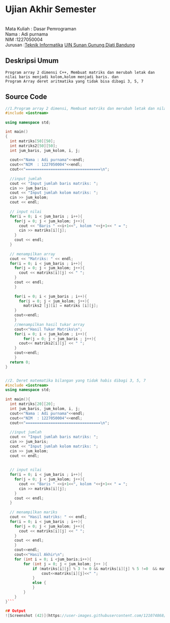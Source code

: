 # Ujian Akhir Semester 
<br>Mata Kuliah 	: Dasar Pemrograman
<br> Nama	      	: Adi purnama
<br>NIM		        :1227050004
<br>Jurusan     	:[Teknik Informatika](http://if.uinsgd.ac.id/) [UIN Sunan Gunung Djati Bandung](https://uinsgd.ac.id/) 

## Deskripsi Umum
    Program array 2 dimensi C++, Membuat matriks dan merubah letak dan nilai baris menjadi kolom,kolom menjadi baris. dan
    Program Array deret aritmatika yang tidak bisa dibagi 3, 5, 7 
## Source Code

````C++
//1.Program array 2 dimensi, Membuat matriks dan merubah letak dan nilai baris menjadi kolom,kolom menjadi baris.
#include <iostream>
 
using namespace std;

int main()
{
  int matriks[50][50];
  int matriks2[50][50];
  int jum_baris, jum_kolom, i, j;
  
  cout<<"Nama : Adi purnama"<<endl;
  cout<<"NIM  : 1227050004"<<endl;
  cout<<"=================================\n";
  
  //input jumlah
  cout << "Input jumlah baris matriks: ";
  cin >> jum_baris;
  cout << "Input jumlah kolom matriks: ";
  cin >> jum_kolom;
  cout << endl;
 
  // input nilai
  for(i = 0; i < jum_baris ; i++){
    for(j = 0; j < jum_kolom; j++){
      cout << "Baris " <<i+1<<", kolom "<<j+1<< " = ";
      cin >> matriks[i][j];
    }
    cout << endl;
  }
 
  // menampilkan array
  cout << "Matriks: " << endl;
  for(i = 0; i < jum_baris ; i++){
    for(j = 0; j < jum_kolom; j++){
      cout << matriks[i][j] << " ";
    }
    cout << endl;
    }
    
  	for(i = 0; i < jum_baris ; i++){
  	  for(j = 0; j < jum_kolom; j++){
    	matriks2 [j][i] = matriks [i][j]; 
    }
	cout<<endl;
	}
	//menampilkan hasil tukar array
	cout<<"Hasil Tukar Matriks\n";
	for(i = 0; i < jum_kolom ; i++){
    	for(j = 0; j < jum_baris ; j++){
      cout<< matriks2[i][j] << " ";
 	}
 	cout<<endl;
	}
  return 0;
}


//2. Deret matematika bilangan yang tidak habis dibagi 3, 5, 7 
#include <iostream>
using namespace std;
  
int main(){
  int matriks[20][20];
  int jum_baris, jum_kolom, i, j;
  cout<<"Nama : Adi purnama"<<endl;
  cout<<"NIM  : 1227050004"<<endl;
  cout<<"=================================\n";
  
  //input jumlah
  cout << "Input jumlah baris matriks: ";
  cin >> jum_baris;
  cout << "Input jumlah kolom matriks: ";
  cin >> jum_kolom;
  cout << endl;
  
 
  // input nilai
  for(i = 0; i < jum_baris ; i++){
    for(j = 0; j < jum_kolom; j++){
      cout << "Baris " <<i+1<<", kolom "<<j+1<< " = ";
      cin >> matriks[i][j];
    }
    cout << endl;
  }
 
  // menampilkan mariks
  cout << "Hasil matriks: " << endl;
  for(i = 0; i < jum_baris ; i++){
    for(j = 0; j < jum_kolom; j++){
      cout << matriks[i][j] << " ";
    }
    cout << endl;
    }
    cout<<endl;
    cout<<"Hasil Akhir\n";
    for (int i = 0; i <jum_baris;i++){
    	for (int j = 0; j < jum_kolom; j++ ){
    		if (matriks[i][j] % 3 != 0 && matriks[i][j] % 5 !=0  && matriks[i][j] %7 !=0){
    			cout<<matriks[i][j]<<" ";
			}
			else {
			}
		}
	}
}```

## Output
![Screenshot (42)](https://user-images.githubusercontent.com/121074868/208883567-a15a92a1-a62a-4703-b0f6-205fdda875fb.png)

